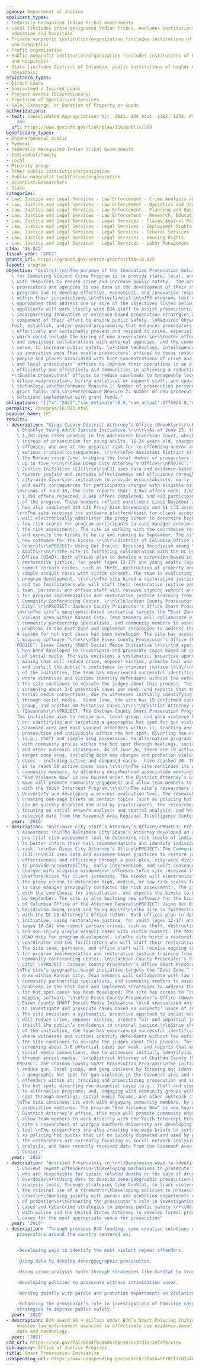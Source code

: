 ```yaml
---
agency: Department of Justice
applicant_types:
- Federally Recognized lndian Tribal Governments
- Local (includes State-designated lndian Tribes, excludes institutions of higher
  education and hospitals
- Private nonprofit institution/organization (includes institutions of higher education
  and hospitals)
- Profit organization
- Public nonprofit institution/organization (includes institutions of higher education
  and hospitals)
- State (includes District of Columbia, public institutions of higher education and
  hospitals)
assistance_types:
- Direct Loans
- Guaranteed / Insured Loans
- Project Grants (Discretionary)
- Provision of Specialized Services
- Sale, Exchange, or Donation of Property or Goods
authorizations:
- text: Consolidated Appropriations Act, 2021. 134 Stat. 1182, 1258. Pub. L. 116,
    260.
  url: https://www.govinfo.gov/link/plaw/116/public/260
beneficiary_types:
- Anyone/general public
- Federal
- Federally Recognized Indian Tribal Governments
- Individual/Family
- Local
- Minority group
- Other public institution/organization
- Public nonprofit institution/organization
- Scientist/Researchers
- State
categories:
- Law, Justice and Legal Services - Law Enforcement - Crime Analysis and Data
- Law, Justice and Legal Services - Law Enforcement - Narcotics and Dangerous Drugs
- Law, Justice and Legal Services - Law Enforcement - Planning and Operations
- Law, Justice and Legal Services - Law Enforcement - Research, Education, Training
- Law, Justice and Legal Services - Legal Services - Claims Against Foreign Government
- Law, Justice and Legal Services - Legal Services - Employment Rights
- Law, Justice and Legal Services - Legal Services - General Services
- Law, Justice and Legal Services - Legal Services - Housing Rights
- Law, Justice and Legal Services - Legal Services - Labor Management
cfda: '16.825'
fiscal_year: '2022'
grants_url: https://grants.gov/search-grants?cfda=16.825
layout: program
objective: "Goal(s):\n\nThe purpose of the Innovative Prosecution Solutions (IPS)\
  \ for Combating Violent Crime Program is to provide state, local, and tribal prosecutors\
  \ with resources to reduce crime and increase public safety.  The program encourages\
  \ prosecutors and agencies to use data in the development of their strategies and\
  \ programs and to develop effective, economical, and innovative responses to crime\
  \ within their jurisdictions.\n\nObjective(s):\n\nIPS programs test data-driven\
  \ approaches that address one or more of the objectives listed below. Successful\
  \ applicants will work closely with BJA staff to assist prosecutorial agencies in\
  \ incorporating innovative or evidence-based prosecution strategies as a fundamental\
  \ component of their effort to ensure public safety. \nRequired Objectives:\n•\t\
  Test, establish, and/or expand programming that enhances prosecutors’ ability to\
  \ effectively and sustainably prevent and respond to crime, especially violent crime,\
  \ which could include the hiring of new prosecutors.\n•\tFoster effective, formalized,\
  \ and consistent collaborations with external agencies, and the communities they\
  \ serve, to increase public safety. \n•\tUse technology, intelligence, and data\
  \ in innovative ways that enable prosecutors’ offices to focus resources on the\
  \ people and places associated with high concentrations of crime and to allow state\
  \ and local prosecutors’ offices to improve their operations in an effort to more\
  \ efficiently and effectively aid communities in achieving a reduction in crime.\n\
  •\tEnable prosecutors’ offices to reduce caseloads to manageable levels through\
  \ office modernization, hiring analytical or support staff, and updating information\
  \ technology.\n\nPerformance Measure 1: Number of prosecution personnel hired with\
  \ grant funds; and,\n\nPerformance Measure 2: Number of new prosecution technology\
  \ solutions implemented with grant funds."
obligations: '[{"x":"2022","sam_estimate":0.0,"sam_actual":6775924.0,"usa_spending_actual":7115924.0},{"x":"2023","sam_estimate":0.0,"sam_actual":0.0,"usa_spending_actual":-164502.66},{"x":"2024","sam_estimate":0.0,"sam_actual":0.0,"usa_spending_actual":-537532.7}]'
permalink: /program/16.825.html
popular_name: IPI
results:
- description: "Kings County District Attorney’s Office (Brooklyn)\r\nPROJECT: The\
    \ Brooklyn Young Adult Justice Initiative \r\n\r\nAs of June 23, the site reports\
    \ 1,781 open cases pending in the Adolescent Diversion Court, which offers diversion\
    \ instead of prosecution for young adults, 16-24 years old, charged with misdemeanor\
    \ offenses, who are at the greatest risk for re-offending and/or are facing more\
    \ serious criminal consequences. \r\n\r\nTwo Assistant District Attorneys joined\
    \ the Bureau since June, bringing the total number of prosecutors in the unit\
    \ up to five.\r\n\r\nSan Diego City Attorney’s Office\r\nPROJECT: The Community\
    \ Justice Initiative (CJI)\r\n\r\nCJI uses data and evidence-based practices to\
    \ restore justice and increase effectiveness and efficiency through a post-plea,\
    \ city-wide diversion initiative to provide accountability, early intervention,\
    \ and swift consequences for participants charged with eligible misdemeanor offenses.\r\
    \n\r\nAs of June 30, the site reports that: 3,943 offers made; 2,650 offers accepted;\
    \ 1,293 offers rejected; 2,048 offers completed; and 423 participants failed out\
    \ of the program. These numbers reflect enrollment since November 2016. The site\
    \ has also completed 224 CJI Proxy Risk Screenings and 61 CJI assessments. \r\n\
    \r\nThe site received its software platform/kiosk for client screening. The kiosks\
    \ will electronically administer the proxy screen to determine high, medium, or\
    \ low risk scores for program participants (a case manager previously conducted\
    \ the risk assessment). The site is working with the courthouse for installation,\
    \ and expects the kiosks to be up and running by September. The site is also building\
    \ new software for the kiosks.\r\n\r\nDistrict of Columbia Office of the Attorney\
    \ General\r\nPROJECT: Using Our Brains: Reducing Recidivism among Youth and Young\
    \ Adults\r\n\r\nThe site is furthering collaboration with the DC US Attorney’s\
    \ Office (USAO). Both offices plan to develop a diversion-based initiative, using\
    \ restorative justice, for youth (ages 12-17) and young adults (ages 18-24) who\
    \ commit certain crimes, such as theft, destruction of property and non-injury\
    \ simple assault cases with victim consent. The team is evaluating USAO data for\
    \ program development. \r\n\r\nThe site hired a restorative justice coordinator\
    \ and two facilitators who will staff their restorative justice panels. The site\
    \ team, partners, and office staff will receive ongoing support and assistance\
    \ for program implementation and restorative justice training from the Baltimore\
    \ Community Conferencing Center. \r\n\r\nJackson County Prosecutor’s Office (Kansas\
    \ City) \r\nPROJECT: Jackson County Prosecutor’s Office Smart Prosecution Initiative\r\
    \n\r\nThe site’s geographic-based initiative targets the “East Zone,” the most\
    \ violent area within Kansas City. Team members will collaborate with law enforcement,\
    \ community partnership specialists, and community members to assess crime-related\
    \ problems in the East Zone and implement strategies to address them.\r\n\r\n\
    A system for hot spot cases has been developed. The site has access to “sophisticated\
    \ mapping software.”\r\n\r\nThe Essex County Prosecutor’s Office (Newark)\r\n\
    PROJECT: Essex County SMART Social Media Initiative \r\n\r\nA specialized unit\
    \ has been developed to investigate and prosecute cases based on suspects’ usage\
    \ of social media. The site envisions a systematic, proactive approach to social-media\
    \ mining that will reduce crime, empower victims, promote fair and impartial justice,\
    \ and instill the public’s confidence in criminal justice.\r\n\r\nSince the beginning\
    \ of the initiative, the team has experienced successful identification hearings\
    \ where witnesses and victims identify defendants without law enforcement involvement.\
    \ The site continues to educate the judges about this process. The site continues\
    \ screening about 3-6 potential cases per week, and reports that most cases have\
    \ social media connections, due to witnesses initially identifying defendants\
    \ through social media.  Since June, the site has 19 confirmed cases in the treatment\
    \ group, and another 50 tentative cases.\r\n\r\nDistrict Attorney of Chatham County\
    \ (Savannah)\r\nPROJECT: The Chatham County Smart Prosecution Program\r\n\r\n\
    The initiative aims to reduce gun, local group, and gang violence by focusing\
    \ on: identifying and targeting a geographic hot spot for gun violence in the\
    \ Savannah area and most violent offenders within it; tracking and prioritizing\
    \ prosecution and individuals within the hot spot; diverting non-essential cases\
    \ (e.g., theft and simple drug possession) to alternative programs; and, engaging\
    \ with community groups within the hot spot through meetings, social media forums,\
    \ and other outreach strategies. As of June 26, there are 19 active cases in the\
    \ target zone area, including both new charges and probation violations.  Total\
    \ cases – including active and disposed cases – have reached 30. The site’s goal\
    \ is to reach 50 active cases soon.\r\n\r\nThe site continues its work with engaging\
    \ community members, by attending neighborhood association meetings. The program\
    \ “End Violence Now” is now housed under the District Attorney’s office; this\
    \ move will promote community engagement and allow team members to work directly\
    \ with the Youth Intercept Program.\r\n\r\nThe site’s researchers at Georgia Southern\
    \ University are developing a process evaluation tool. The researchers are also\
    \ creating one-page briefs on certain topics (such as policing hot spots) that\
    \ can be quickly digested and used by practitioners. The researchers are currently\
    \ focusing on social network analysis and spatial analysis, and have recently\
    \ received data from the Savannah Area Regional Intelligence Center.\r\n"
  year: '2016'
- description: "Baltimore City State’s Attorney’s Office\nPROJECT: Pre-trial Risk\
    \ Assessment \n\nThe Baltimore City State’s Attorney developed an evidenced based\
    \ pre-trial risk assessment tool to determine risk levels of individuals arrested\
    \ to better inform their bail recommendations and identify individuals of highest\
    \ risk. \n\nSan Diego City Attorney’s Office\nPROJECT: The Community Justice Initiative\
    \ (CJI)\n\nCJI uses data and evidence-based practices to restore justice and increase\
    \ effectiveness and efficiency through a post-plea, city-wide diversion initiative\
    \ to provide accountability, early intervention, and swift consequences for participants\
    \ charged with eligible misdemeanor offenses.\nThe site received its software\
    \ platform/kiosk for client screening. The kiosks will electronically administer\
    \ the proxy screen to determine high, medium, or low risk scores for program participants\
    \ (a case manager previously conducted the risk assessment). The site is working\
    \ with the courthouse for installation, and expects the kiosks to be up and running\
    \ by September. The site is also building new software for the kiosks.\n\nDistrict\
    \ of Columbia Office of the Attorney General\nPROJECT: Using Our Brains: Reducing\
    \ Recidivism among Youth and Young Adults\n\nThe site is furthering collaboration\
    \ with the DC US Attorney’s Office (USAO). Both offices plan to develop a diversion-based\
    \ initiative, using restorative justice, for youth (ages 12-17) and young adults\
    \ (ages 18-24) who commit certain crimes, such as theft, destruction of property\
    \ and non-injury simple assault cases with victim consent. The team is evaluating\
    \ USAO data for program development. \n\nThe site hired a restorative justice\
    \ coordinator and two facilitators who will staff their restorative justice panels.\
    \ The site team, partners, and office staff will receive ongoing support and assistance\
    \ for program implementation and restorative justice training from the Baltimore\
    \ Community Conferencing Center. \n\nJackson County Prosecutor’s Office (Kansas\
    \ City) \nPROJECT: Jackson County Prosecutor’s Office Smart Prosecution Initiative\n\
    \nThe site’s geographic-based initiative targets the “East Zone,” the most violent\
    \ area within Kansas City. Team members will collaborate with law enforcement,\
    \ community partnership specialists, and community members to assess crime-related\
    \ problems in the East Zone and implement strategies to address them.\n\nA system\
    \ for hot spot cases has been developed. The site has access to “sophisticated\
    \ mapping software.”\n\nThe Essex County Prosecutor’s Office (Newark)\nPROJECT:\
    \ Essex County SMART Social Media Initiative \n\nA specialized unit has been developed\
    \ to investigate and prosecute cases based on suspects’ usage of social media.\
    \ The site envisions a systematic, proactive approach to social-media mining that\
    \ will reduce crime, empower victims, promote fair and impartial justice, and\
    \ instill the public’s confidence in criminal justice.\n\nSince the beginning\
    \ of the initiative, the team has experienced successful identification hearings\
    \ where witnesses and victims identify defendants without law enforcement involvement.\
    \ The site continues to educate the judges about this process. The site continues\
    \ screening about 3-6 potential cases per week, and reports that most cases have\
    \ social media connections, due to witnesses initially identifying defendants\
    \ through social media.  \n\nDistrict Attorney of Chatham County (Savannah)\n\
    PROJECT: The Chatham County Smart Prosecution Program\n\nThe initiative aims to\
    \ reduce gun, local group, and gang violence by focusing on: identifying and targeting\
    \ a geographic hot spot for gun violence in the Savannah area and most violent\
    \ offenders within it; tracking and prioritizing prosecution and individuals within\
    \ the hot spot; diverting non-essential cases (e.g., theft and simple drug possession)\
    \ to alternative programs; and, engaging with community groups within the hot\
    \ spot through meetings, social media forums, and other outreach strategies. \n\
    \nThe site continues its work with engaging community members, by attending neighborhood\
    \ association meetings. The program “End Violence Now” is now housed under the\
    \ District Attorney’s office; this move will promote community engagement and\
    \ allow team members to work directly with the Youth Intercept Program.\n\nThe\
    \ site’s researchers at Georgia Southern University are developing a process evaluation\
    \ tool.\nThe researchers are also creating one-page briefs on certain topics (such\
    \ as policing hot spots) that can be quickly digested and used by practitioners.\
    \ The researchers are currently focusing on social network analysis and spatial\
    \ analysis, and have recently received data from the Savannah Area Regional Intelligence\
    \ Center."
  year: '2018'
- description: "Assisted Prosecutors in:\n•\tDeveloping ways to identify the most\
    \ violent repeat offenders\n•\tDeveloping mechanisms to prosecute individuals\
    \ who are responsible for opioid related deaths or the sale of drugs leading to\
    \ overdoses\n•\tUsing data to develop zone/geographic prosecution\n•\tUsing crime\
    \ analysis tools, through strategies like GunStat, to track violence involving\
    \ the criminal use of a firearm\n•\tDeveloping policies to prosecute witness intimidation\
    \ cases\n•\tWorking jointly with parole and probation departments on violations\
    \ of probation\n•\tEnhancing the prosecutor’s role in investigations of homicide\
    \ cases and cybercrime strategies to improve public safety \n•\tWorking jointly\
    \ with police and the United States Attorney to develop formal process to prioritize\
    \ cases for the most appropriate venue for prosecution"
  year: '2019'
- description: 'Through previous BJA funding, some creative solutions developed by
    prosecutors around the country centered on:


    -Developing ways to identify the most violent repeat offenders.

    -Using data to develop zone/geographic prosecution.

    -Using crime analysis tools through strategies like GunStat to track gun violence.

    -Developing policies to prosecute witness intimidation cases.

    -Working jointly with parole and probation departments on violations of probation.

    -Enhancing the prosecutor’s role in investigations of homicide cases and cybercrime
    strategies to improve public safety.'
  year: '2020'
- description: BJA award $6.4 million under BJA’s Smart Policing Initiative, which
    enables law enforcement agencies to effectively use evidence-based practices,
    data and technology.
  year: '2021'
sam_url: https://sam.gov/fal/68b4fbc8686346e3875c37d15c30f4f8/view
sub-agency: Office of Justice Programs
title: Smart Prosecution Initiative
usaspending_url: https://www.usaspending.gov/search/?hash=8f701f7c02a46af6614526567fe5b472
---
```

